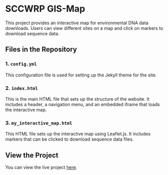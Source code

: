 # SCCWRP GIS-Map

This project provides an interactive map for environmental DNA data downloads. Users can view different sites on a map and click on markers to download sequence data.

## Files in the Repository

### 1. `config.yml`
This configuration file is used for setting up the Jekyll theme for the site.

### 2. `index.html`
This is the main HTML file that sets up the structure of the website. It includes a header, a navigation menu, and an embedded iframe that loads the interactive map.

### 3. `my_interactive_map.html`
This HTML file sets up the interactive map using Leaflet.js. It includes markers that can be clicked to download sequence data files.

## View the Project

You can view the live project [here](https://andyk99.github.io/SCCWRP_GIS_FoliumSite/).
